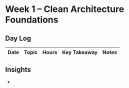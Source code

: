 # Week 1 – Clean Architecture Foundations

## Day Log
| Date | Topic | Hours | Key Takeaway | Notes |
|-------|--------|--------|---------------|-------|

## Insights
- 
